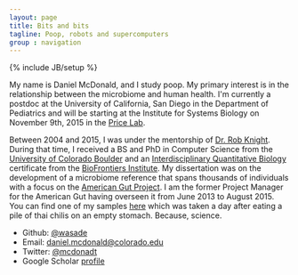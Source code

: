 ```yaml
---
layout: page
title: Bits and bits
tagline: Poop, robots and supercomputers
group : navigation
---
```

{% include JB/setup %}

My name is Daniel McDonald, and I study poop. My primary interest is in the
relationship between the microbiome and human health. I'm currently a postdoc
at the University of California, San Diego in the Department of Pediatrics and
will be starting at the Institute for Systems Biology on November 9th, 2015 in
the [Price Lab](https://price.systemsbiology.org/). 

Between 2004 and 2015, I was under the mentorship of [Dr. Rob
Knight](https://knightlab.ucsd.edu/). During that time, I received a BS and PhD
in Computer Science from the [University of Colorado
Boulder](http://colorado.edu) and an [Interdisciplinary Quantitative
Biology](http://iqbiology.colorado.edu) certificate from the [BioFrontiers
Institute](http://biofrontiers.colorado.edu/). My dissertation was on the
development of a microbiome reference that spans thousands of individuals with
a focus on the [American Gut Project](http://americangut.org). I am the former
Project Manager for the American Gut having overseen it from June 2013 to
August 2015. You can find one of my samples [here](assets/img/000004216.pdf)
which was taken a day after eating a pile of thai chilis on an empty stomach.
Because, science. 

- Github: [@wasade](http://github.com/wasade)
- Email: [daniel.mcdonald@colorado.edu](mailto:daniel.mcdonald@colorado.edu)
- Twitter: [@mcdonadt](https://twitter.com/mcdonadt)
- Google Scholar [profile](http://scholar.google.com/citations?user=RdRMK0kAAAAJ&hl=en)
